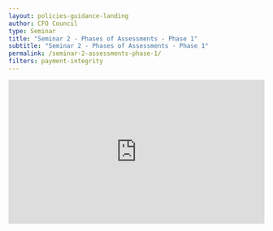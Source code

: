 ```yaml
---
layout: policies-guidance-landing
author: CFO Council
type: Seminar
title: "Seminar 2 - Phases of Assessments - Phase 1"
subtitle: "Seminar 2 - Phases of Assessments - Phase 1"
permalink: /seminar-2-assessments-phase-1/
filters: payment-integrity
---
```


<div style="padding:56.25% 0 0 0;position:relative;"><iframe src="https://player.vimeo.com/video/559128215?title=0&byline=0&portrait=0" style="position:absolute;top:0;left:0;width:100%;height:100%;" frameborder="0" allow="autoplay; fullscreen; picture-in-picture" allowfullscreen></iframe></div><script src="https://player.vimeo.com/api/player.js"></script>
